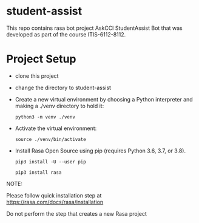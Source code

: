 # student-assist
This repo contains rasa bot project AskCCI StudentAssist Bot that was developed as part of the course ITIS-6112-8112.

# Project Setup
- clone this project
- change the directory to student-assist


- Create a new virtual environment by choosing a Python interpreter and making a ./venv directory to hold it:
  
  `python3 -m venv ./venv`

- Activate the virtual environment:
  
  `source ./venv/bin/activate`

- Install Rasa Open Source using pip (requires Python 3.6, 3.7, or 3.8).
  
  `pip3 install -U --user pip`
  
  `pip3 install rasa`

NOTE:

Please follow quick installation step at https://rasa.com/docs/rasa/installation

Do not perform the step that creates a new Rasa project
